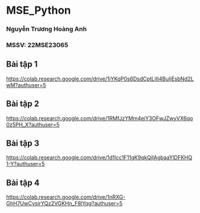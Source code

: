 # MSE_Python
### Nguyễn Trương Hoàng Anh
### MSSV: 22MSE23065

## Bài tập 1
https://colab.research.google.com/drive/1iYKqP0s6DsdCptLiIt4BuIjEsbNd2LwM?authuser=5

## Bài tập 2
https://colab.research.google.com/drive/1RMfJzYMm4eiY3OFwJZwyVX6qo0z5PH_X?authuser=5

## Bài tập 3
https://colab.research.google.com/drive/1d1lcc1F11gK9qkQjIAgbaaYlDFKHQ1-Y?authuser=5

## Bài tập 4
https://colab.research.google.com/drive/1nRXG-GhH7UwCysirYQz2VGKHn_F8lYqg?authuser=5
